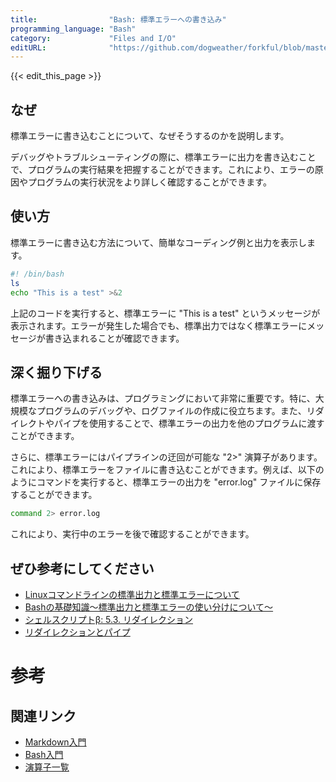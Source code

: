 ```yaml
---
title:                "Bash: 標準エラーへの書き込み"
programming_language: "Bash"
category:             "Files and I/O"
editURL:              "https://github.com/dogweather/forkful/blob/master/content/ja/bash/writing-to-standard-error.md"
---
```


{{< edit_this_page >}}

## なぜ
標準エラーに書き込むことについて、なぜそうするのかを説明します。

デバッグやトラブルシューティングの際に、標準エラーに出力を書き込むことで、プログラムの実行結果を把握することができます。これにより、エラーの原因やプログラムの実行状況をより詳しく確認することができます。

## 使い方
標準エラーに書き込む方法について、簡単なコーディング例と出力を表示します。

```Bash
#! /bin/bash
ls
echo "This is a test" >&2
```

上記のコードを実行すると、標準エラーに "This is a test" というメッセージが表示されます。エラーが発生した場合でも、標準出力ではなく標準エラーにメッセージが書き込まれることが確認できます。

## 深く掘り下げる
標準エラーへの書き込みは、プログラミングにおいて非常に重要です。特に、大規模なプログラムのデバッグや、ログファイルの作成に役立ちます。また、リダイレクトやパイプを使用することで、標準エラーの出力を他のプログラムに渡すことができます。

さらに、標準エラーにはパイプラインの迂回が可能な "2>" 演算子があります。これにより、標準エラーをファイルに書き込むことができます。例えば、以下のようにコマンドを実行すると、標準エラーの出力を "error.log" ファイルに保存することができます。

```Bash
command 2> error.log
```

これにより、実行中のエラーを後で確認することができます。

## ぜひ参考にしてください
- [Linuxコマンドラインの標準出力と標準エラーについて](https://techacademy.jp/magazine/8180)
- [Bashの基礎知識～標準出力と標準エラーの使い分けについて～](https://qiita.com/t_nakayama0714/items/e0bbf6dac1ba29cf5f2e)
- [シェルスクリプトβ: 5.3. リダイレクション](https://shellscript.sunone.me/redirection.html#stderr)
- [リダイレクションとパイプ](https://www.atmarkit.co.jp/ait/articles/1405/22/news041.html)

# 参考

## 関連リンク
- [Markdown入門](https://www.markdown.jp/)
- [Bash入門](https://qiita.com/RyochanUedasan/items/53a9070a708ead53e529)
- [演算子一覧](https://www.atmarkit.co.jp/ait/articles/1410/31/news072.html)